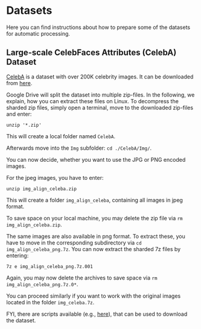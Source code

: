 # Datasets

Here you can find instructions about how to prepare some of the datasets for automatic processing.

## Large-scale CelebFaces Attributes (CelebA) Dataset

[CelebA](http://mmlab.ie.cuhk.edu.hk/projects/CelebA.html) is a dataset with over 200K celebrity images. It can be downloaded from [here](https://drive.google.com/open?id=0B7EVK8r0v71pWEZsZE9oNnFzTm8).

Google Drive will split the dataset into multiple zip-files. In the following, we explain, how you can extract these files on Linux. To decompress the sharded zip files, simply open a terminal, move to the downloaded zip-files and enter:

```
unzip '*.zip'
```

This will create a local folder named `CelebA`.

Afterwards move into the `Img` subfolder: `cd ./CelebA/Img/`.

You can now decide, whether you want to use the JPG or PNG encoded images.

For the jpeg images, you have to enter:

```
unzip img_align_celeba.zip
```

This will create a folder `img_align_celeba`, containing all images in jpeg format.

To save space on your local machine, you may delete the zip file via `rm img_align_celeba.zip`.

The same images are also available in png format. To extract these, you have to move in the corresponding subdirectory via `cd img_align_celeba_png.7z`. You can now extract the sharded 7z files by entering:

```
7z e img_align_celeba_png.7z.001
```

Again, you may now delete the archives to save space via `rm img_align_celeba_png.7z.0*`.

You can proceed similarly if you want to work with the original images located in the folder `img_celeba.7z`.

FYI, there are scripts available (e.g., [here](https://github.com/carpedm20/DCGAN-tensorflow/blob/master/download.py)), that can be used to download the dataset.
